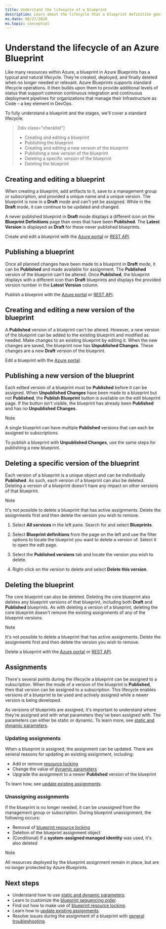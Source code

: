 ```yaml
---
title: Understand the lifecycle of a blueprint
description: Learn about the lifecycle that a blueprint definition goes through and details about each stage, including updating and removing blueprint assignments.
ms.date: 08/27/2020
ms.topic: conceptual
---
```

# Understand the lifecycle of an Azure Blueprint

Like many resources within Azure, a blueprint in Azure Blueprints has a typical and natural
lifecycle. They're created, deployed, and finally deleted when no longer needed or relevant. Azure
Blueprints supports standard lifecycle operations. It then builds upon them to provide additional
levels of status that support common continuous integration and continuous deployment pipelines for
organizations that manage their Infrastructure as Code – a key element in DevOps.

To fully understand a blueprint and the stages, we'll cover a standard lifecycle:

> [!div class="checklist"]
> - Creating and editing a blueprint
> - Publishing the blueprint
> - Creating and editing a new version of the blueprint
> - Publishing a new version of the blueprint
> - Deleting a specific version of the blueprint
> - Deleting the blueprint

## Creating and editing a blueprint

When creating a blueprint, add artifacts to it, save to a management group or subscription, and
provided a unique name and a unique version. The blueprint is now in a **Draft** mode and can't yet
be assigned. While in the **Draft** mode, it can continue to be updated and changed.

A never published blueprint in **Draft** mode displays a different icon on the **Blueprint
Definitions** page than ones that have been **Published**. The **Latest Version** is displayed as
**Draft** for these never published blueprints.

Create and edit a blueprint with the
[Azure portal](../create-blueprint-portal.md#create-a-blueprint) or
[REST API](../create-blueprint-rest-api.md#create-a-blueprint).

## Publishing a blueprint

Once all planned changes have been made to a blueprint in **Draft** mode, it can be **Published**
and made available for assignment. The **Published** version of the blueprint can't be altered. Once
**Published**, the blueprint displays with a different icon than **Draft** blueprints and displays
the provided version number in the **Latest Version** column.

Publish a blueprint with the [Azure portal](../create-blueprint-portal.md#publish-a-blueprint) or
[REST API](../create-blueprint-rest-api.md#publish-a-blueprint).

## Creating and editing a new version of the blueprint

A **Published** version of a blueprint can't be altered. However, a new version of the blueprint can
be added to the existing blueprint and modified as needed. Make changes to an existing blueprint by
editing it. When the new changes are saved, the blueprint now has **Unpublished Changes**. These
changes are a new **Draft** version of the blueprint.

Edit a blueprint with the [Azure portal](../create-blueprint-portal.md#edit-a-blueprint).

## Publishing a new version of the blueprint

Each edited version of a blueprint must be **Published** before it can be assigned. When
**Unpublished Changes** have been made to a blueprint but not **Published**, the **Publish
Blueprint** button is available on the edit blueprint page. If the button isn't visible, the
blueprint has already been **Published** and has no **Unpublished Changes**.

> [!NOTE]
> A single blueprint can have multiple **Published** versions that can each be assigned to
> subscriptions.

To publish a blueprint with **Unpublished Changes**, use the same steps for publishing a new
blueprint.

## Deleting a specific version of the blueprint

Each version of a blueprint is a unique object and can be individually **Published**. As such, each
version of a blueprint can also be deleted. Deleting a version of a blueprint doesn't have any
impact on other versions of that blueprint.

> [!NOTE]
> It's not possible to delete a blueprint that has active assignments. Delete the assignments first
> and then delete the version you wish to remove.

1. Select **All services** in the left pane. Search for and select **Blueprints**.

1. Select **Blueprint definitions** from the page on the left and use the filter options to locate
   the blueprint you want to delete a version of. Select it to open the edit page.

1. Select the **Published versions** tab and locate the version you wish to delete.

1. Right-click on the version to delete and select **Delete this version**.

## Deleting the blueprint

The core blueprint can also be deleted. Deleting the core blueprint also deletes any blueprint
versions of that blueprint, including both **Draft** and **Published** blueprints. As with deleting
a version of a blueprint, deleting the core blueprint doesn't remove the existing assignments of any
of the blueprint versions.

> [!NOTE]
> It's not possible to delete a blueprint that has active assignments. Delete the assignments first
> and then delete the version you wish to remove.

Delete a blueprint with the [Azure portal](../create-blueprint-portal.md#delete-a-blueprint) or
[REST API](../create-blueprint-rest-api.md#delete-a-blueprint).

## Assignments

There's several points during the lifecycle a blueprint can be assigned to a subscription. When the
mode of a version of the blueprint is **Published**, then that version can be assigned to a
subscription. This lifecycle enables versions of a blueprint to be used and actively assigned while
a newer version is being developed.

As versions of blueprints are assigned, it's important to understand where they're assigned and with
what parameters they've been assigned with. The parameters can either be static or dynamic. To learn
more, see [static and dynamic parameters](./parameters.md).

### Updating assignments

When a blueprint is assigned, the assignment can be updated. There are several reasons for updating
an existing assignment, including:

- Add or remove [resource locking](./resource-locking.md)
- Change the value of [dynamic parameters](./parameters.md#dynamic-parameters)
- Upgrade the assignment to a newer **Published** version of the blueprint

To learn how, see [update existing assignments](../how-to/update-existing-assignments.md).

### Unassigning assignments

If the blueprint is no longer needed, it can be unassigned from the management group or
subscription. During blueprint unassignment, the following occurs:

- Removal of [blueprint resource locking](./resource-locking.md)
- Deletion of the blueprint assignment object
- (Conditional) If a **system-assigned managed identity** was used, it's also deleted

> [!NOTE]
> All resources deployed by the blueprint assignment remain in place, but are no longer protected by
> Azure Blueprints.

## Next steps

- Understand how to use [static and dynamic parameters](./parameters.md).
- Learn to customize the [blueprint sequencing order](./sequencing-order.md).
- Find out how to make use of [blueprint resource locking](./resource-locking.md).
- Learn how to [update existing assignments](../how-to/update-existing-assignments.md).
- Resolve issues during the assignment of a blueprint with
  [general troubleshooting](../troubleshoot/general.md).